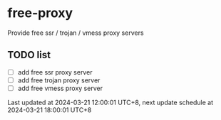 
# free-proxy
Provide free ssr / trojan / vmess proxy servers


## TODO list
- [ ] add free ssr proxy server
- [ ] add free trojan proxy server
- [ ] add free vmess proxy server

Last updated at 2024-03-21 12:00:01 UTC+8, next update schedule at 2024-03-21 18:00:01 UTC+8

